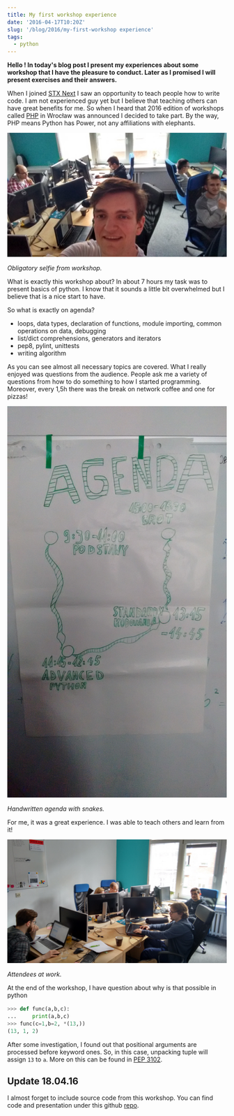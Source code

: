 ```yaml
---
title: My first workshop experience
date: '2016-04-17T10:20Z'
slug: '/blog/2016/my-first-workshop experience'
tags:
  - python
---
```


**Hello ! In today's blog post I present my experiences about some
workshop that I have the pleasure to conduct. Later as I promised I will
present exercises and their answers.**

When I joined [STX Next](https://stxnext.com/) I saw an opportunity to
teach people how to write code. I am not experienced guy yet but I
believe that teaching others can have great benefits for me. So when I
heard that 2016 edition of workshops called
[PHP](http://pythonhaspower.com/#) in Wrocław was announced I decided to
take part. By the way, PHP means Python has Power, not any affiliations
with elephants.

![Author of this blog with his 'students'](./php_author.jpg)

_Obligatory selfie from workshop._

What is exactly this workshop about? In about 7 hours my task was to
present basics of python. I know that it sounds a little bit overwhelmed
but I believe that is a nice start to have.

So what is exactly on agenda?

- loops, data types, declaration of functions, module importing,
  common operations on data, debugging
- list/dict comprehensions, generators and iterators
- pep8, pylint, unittests
- writing algorithm

As you can see almost all necessary topics are covered. What I really
enjoyed was questions from the audience. People ask me a variety of
questions from how to do something to how I started programming.
Moreover, every 1,5h there was the break on network coffee and one for
pizzas!

![Agenda in pythons.](./php_agenda.jpg)

_Handwritten agenda with snakes._

For me, it was a great experience. I was able to teach others and learn
from it!

![People at work.](./php_students.jpg)

_Attendees at work._

At the end of the workshop, I have question about why is that possible
in python

```python
>>> def func(a,b,c):
...     print(a,b,c)
>>> func(c=1,b=2, *(13,))
(13, 1, 2)
```

After some investigation, I found out that positional arguments are
processed before keyword ones. So, in this case, unpacking tuple will
assign `13` to `a`. More on this can be found in [PEP
3102](https://www.python.org/dev/peps/pep-3102/).

## Update 18.04.16

I almost forget to include source code from this workshop. You can find
code and presentation under this github
[repo](https://github.com/stxnext/php-sources).
